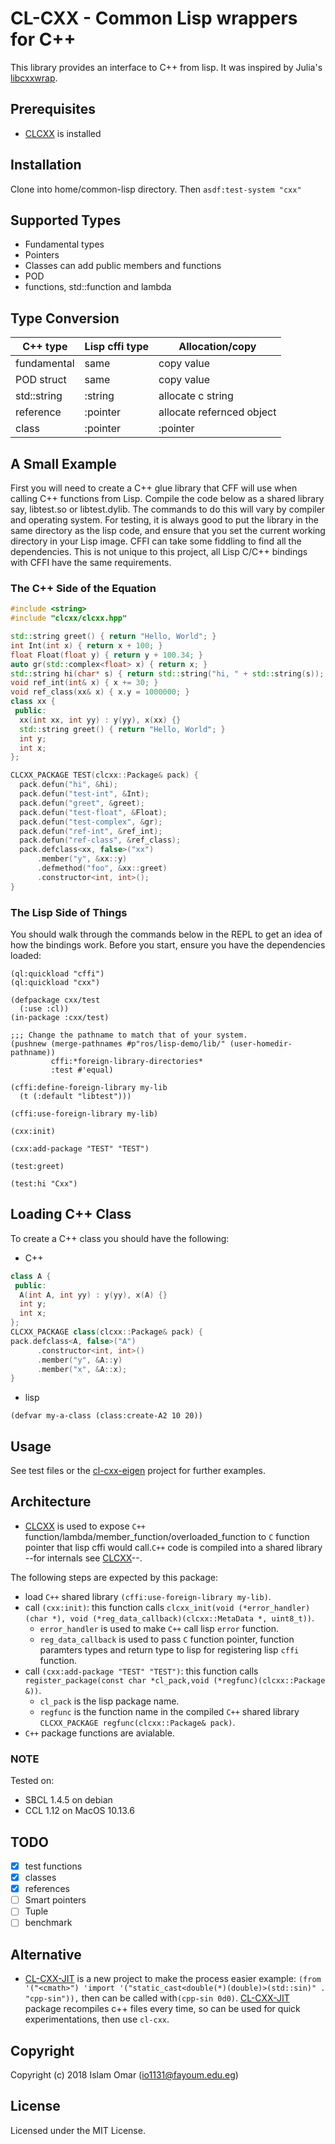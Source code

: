 # CL-CXX - Common Lisp wrappers for C++

This library provides an interface to C++ from lisp. It was inspired by Julia's [libcxxwrap](https://github.com/JuliaInterop/libcxxwrap-julia).

## Prerequisites

- [CLCXX](https://github.com/Islam0mar/CLCXX) is installed

## Installation

Clone into home/common-lisp directory. Then `asdf:test-system "cxx"`

## Supported Types

* Fundamental types
* Pointers
* Classes can add public members and functions
* POD
* functions, std::function and lambda

## Type Conversion

| C++ type         | Lisp cffi type   | Allocation/copy   |
|------------------|------------------|-------------------|
| fundamental      | same             | copy value        |
| POD struct       | same             | copy value        |
| std::string      | :string          | allocate c string |
| reference        | :pointer         | allocate refernced object |
| class            | :pointer         | :pointer          |

## A Small Example
First you will need to create a C++ glue library that CFF will use when calling C++ functions from Lisp. Compile the code below as a shared library say, libtest.so or libtest.dylib. The commands to do this will vary by compiler and operating system. For testing, it is always good to put the library in the same directory as the lisp code, and ensure that you set the current working directory in your Lisp image. CFFI can take some fiddling to find all the dependencies. This is not unique to this project, all Lisp C/C++ bindings with CFFI have the same requirements.

### The C++ Side of the Equation
```c++
#include <string>
#include "clcxx/clcxx.hpp"

std::string greet() { return "Hello, World"; }
int Int(int x) { return x + 100; }
float Float(float y) { return y + 100.34; }
auto gr(std::complex<float> x) { return x; }
std::string hi(char* s) { return std::string("hi, " + std::string(s)); }
void ref_int(int& x) { x += 30; }
void ref_class(xx& x) { x.y = 1000000; }
class xx {
 public:
  xx(int xx, int yy) : y(yy), x(xx) {}
  std::string greet() { return "Hello, World"; }
  int y;
  int x;
};

CLCXX_PACKAGE TEST(clcxx::Package& pack) {
  pack.defun("hi", &hi);
  pack.defun("test-int", &Int);
  pack.defun("greet", &greet);
  pack.defun("test-float", &Float);
  pack.defun("test-complex", &gr);
  pack.defun("ref-int", &ref_int);
  pack.defun("ref-class", &ref_class);
  pack.defclass<xx, false>("xx")
      .member("y", &xx::y)
      .defmethod("foo", &xx::greet)
      .constructor<int, int>();
}
```

### The Lisp Side of Things
You should walk through the commands below in the REPL to get an idea of how the bindings work. Before you start, ensure you have the dependencies loaded:

```common lisp
(ql:quickload "cffi")
(ql:quickload "cxx")
```

```common lisp
(defpackage cxx/test
  (:use :cl))
(in-package :cxx/test)

;;; Change the pathname to match that of your system.
(pushnew (merge-pathnames #p"ros/lisp-demo/lib/" (user-homedir-pathname))
         cffi:*foreign-library-directories*
         :test #'equal)

(cffi:define-foreign-library my-lib
  (t (:default "libtest")))

(cffi:use-foreign-library my-lib)

(cxx:init)

(cxx:add-package "TEST" "TEST")

(test:greet)

(test:hi "Cxx")
```

## Loading C++ Class

To create a C++ class you should have the following:

- C++
```C++
class A {
 public:
  A(int A, int yy) : y(yy), x(A) {}
  int y;
  int x;
};
CLCXX_PACKAGE class(clcxx::Package& pack) {
pack.defclass<A, false>("A")
      .constructor<int, int>()
      .member("y", &A::y)
      .member("x", &A::x);
}
```
- lisp
```common lisp
(defvar my-a-class (class:create-A2 10 20))
```
## Usage

See test files or the [cl-cxx-eigen](https://github.com/Islam0mar/cl-cxx-eigen) project for further examples.

## Architecture
- [CLCXX](https://github.com/Islam0mar/CLCXX) is used to expose `C++` function/lambda/member_function/overloaded_function to `C` function pointer that lisp cffi would call.`C++` code is compiled into a shared library --for internals see [CLCXX](https://github.com/Islam0mar/CLCXX)--.

The following steps are expected by this package:
 - load `C++` shared library `(cffi:use-foreign-library my-lib)`.
 - call `(cxx:init)`: this function calls `clcxx_init(void (*error_handler)(char *), void (*reg_data_callback)(clcxx::MetaData *, uint8_t))`. 
     + `error_handler` is used to make `C++` call lisp `error` function.
     + `reg_data_callback` is used to pass `C` function pointer, function paramters types and return type to lisp for registering lisp `cffi` function.
 - call `(cxx:add-package "TEST" "TEST")`: this function calls `register_package(const char *cl_pack,void (*regfunc)(clcxx::Package &))`.
     + `cl_pack` is the lisp package name.
     + `regfunc` is the function name in the compiled `C++` shared library `CLCXX_PACKAGE regfunc(clcxx::Package& pack)`.
 - `C++` package functions are avialable.

### NOTE

Tested on:
* SBCL 1.4.5 on debian
* CCL  1.12  on MacOS 10.13.6

## TODO

- [x] test functions
- [x] classes
- [x] references
- [ ] Smart pointers
- [ ] Tuple
- [ ] benchmark

## Alternative
 - [CL-CXX-JIT](https://github.com/Islam0mar/CL-CXX-JIT) is a new  project to make the process easier example: `(from '("<cmath>") 'import '("static_cast<double(*)(double)>(std::sin)" . "cpp-sin")),` then can be called with`(cpp-sin 0d0)`. [CL-CXX-JIT](https://github.com/Islam0mar/CL-CXX-JIT) package recompiles c++ files every time, so can be used for quick experimentations, then use `cl-cxx`. 

## Copyright

Copyright (c) 2018 Islam Omar (io1131@fayoum.edu.eg)

## License

Licensed under the MIT License.

